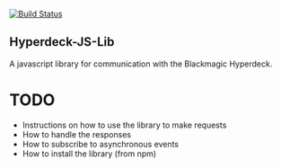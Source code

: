 [![Build Status](https://travis-ci.org/LA1TV/Hyperdeck-JS-Lib.svg?branch=master)](https://travis-ci.org/LA1TV/Hyperdeck-JS-Lib)

Hyperdeck-JS-Lib
----------------
A javascript library for communication with the Blackmagic Hyperdeck.

# TODO
- Instructions on how to use the library to make requests
- How to handle the responses
- How to subscribe to asynchronous events
- How to install the library (from npm)

